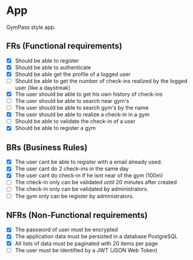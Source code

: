 # App

GymPass style app.

## FRs (Functional requirements)

- [x] Should be able to register
- [x] Should be able to authenticate
- [x] Should be able get the profile of a logged user
- [ ] Should be able to get the number of check-ins realized by the logged user (like a daystreak)
- [x] The user should be able to get his own history of check-ins
- [ ] The user should be able to search near gym's
- [ ] The user should be able to search gym's by the name
- [x] The user should be able to realize a check-in in a gym
- [ ] Should be able to validate the check-in of a user
- [x] Should be able to register a gym

## BRs (Business Rules)

- [x] The user cant be able to register with a email already used.
- [x] The user cant do 2 check-ins in the same day
- [x] The user cant do check-in if he isnt near of the gym (100m)
- [ ] The check-in only can be validated until 20 minutes after created
- [ ] The check-in only can be validated by administrators.
- [ ] The gym only can be register by administrators.

## NFRs (Non-Functional requirements)

- [x] The password of user must be encrypted
- [x] The application data must be persisted in a database PostgreSQL
- [x] All lists of data must be paginated with 20 items per page
- [ ] The user must be identified by a JWT (JSON Web Token)

